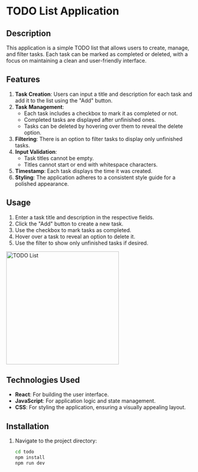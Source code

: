  # TODO List Application

## Description
This application is a simple TODO list that allows users to create, manage, and filter tasks. Each task can be marked as completed or deleted, with a focus on maintaining a clean and user-friendly interface.

## Features
1. **Task Creation**: Users can input a title and description for each task and add it to the list using the "Add" button.
2. **Task Management**:
   - Each task includes a checkbox to mark it as completed or not.
   - Completed tasks are displayed after unfinished ones.
   - Tasks can be deleted by hovering over them to reveal the delete option.
3. **Filtering**: There is an option to filter tasks to display only unfinished tasks.
4. **Input Validation**:
   - Task titles cannot be empty.
   - Titles cannot start or end with whitespace characters.
5. **Timestamp**: Each task displays the time it was created.
6. **Styling**: The application adheres to a consistent style guide for a polished appearance.

## Usage
1. Enter a task title and description in the respective fields.
2. Click the "Add" button to create a new task.
3. Use the checkbox to mark tasks as completed.
4. Hover over a task to reveal an option to delete it.
5. Use the filter to show only unfinished tasks if desired.
<img src="https://github.com/user-attachments/assets/b67b5ec4-74bb-452f-b10f-d02bde6adec9" alt="TODO List" width="300"/>

## Technologies Used
- **React**: For building the user interface.
- **JavaScript**: For application logic and state management.
- **CSS**: For styling the application, ensuring a visually appealing layout.

## Installation
1. Navigate to the project directory:
   ```bash
   cd todo
   npm install
   npm run dev
